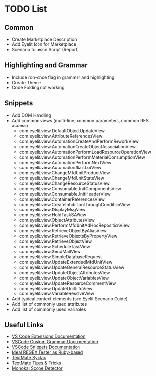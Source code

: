 # TODO List

## Common
* Create Marketplace Description
* Add Eyelit Icon for Marketplace
* Scenario to .escn Script (Report)

## Highlighting and Grammar
* Include ron-once flag in grammer and highlighting
* Create Theme
* Code Folding not working

## Snippets
* Add DOM Handling
* Add common views (multi-line; common parameters, common RES access)
  * com.eyelit.view.DefaultObjectUpdateView
  * com.eyelit.view.AttributeReferencesView
  * com.eyelit.view.AutomationCreateAndPerformReworkView
  * com.eyelit.view.AutomationCreateObjectAssociationView
  * com.eyelit.view.AutomationPerformLoadResourceOperationView
  * com.eyelit.view.AutomationPerformMaterialConsumptionView
  * com.eyelit.view.AutomationPerformNextView
  * com.eyelit.view.AutomationStartLotView
  * com.eyelit.view.ChangeMfdUnitProductView
  * com.eyelit.view.ChangeMfdUnitStateView
  * com.eyelit.view.ChangeResourceStatusView
  * com.eyelit.view.ConsumableUnitComponentsView
  * com.eyelit.view.ConsumableUnitHeaderView
  * com.eyelit.view.ContainerReferencesView
  * com.eyelit.view.CreateInhibitionThroughConditionView
  * com.eyelit.view.DisplayMsgView
  * com.eyelit.view.HoldTaskSAView
  * com.eyelit.view.ObjectAttributesView
  * com.eyelit.view.PerformMfdUnitAdHocRepositionView
  * com.eyelit.view.RetrieveObjectByAliasView
  * com.eyelit.view.RetrieveObjectsByPropertyView
  * com.eyelit.view.RetrieveObjectView
  * com.eyelit.view.ScheduleTaskView
  * com.eyelit.view.SendMailView
  * com.eyelit.view.SimpleDatabaseRequest
  * com.eyelit.view.UpdateExtendedMfdUnitView
  * com.eyelit.view.UpdateGeneralResourceStatusView
  * com.eyelit.view.UpdateObjectAttributesView
  * com.eyelit.view.UpdateObjectVariablesView
  * com.eyelit.view.UpdateResourceCommentView
  * com.eyelit.view.UpdateUnitInfoView
  * com.eyelit.view.VariableResolveView
* Add typical context elements (see Eyelit Scenario Guide)
* Add list of commonly used attributes
* Add list of commonly used variables

## Useful Links
* [VS Code Extensions Documentation](https://code.visualstudio.com/docs/extensions/publish-extension#_publishing-extensions)
* [VSCode Custom Grammar Documentation](https://code.visualstudio.com/docs/extensionAPI/language-support)
* [VSCode Snippets Documentation](https://code.visualstudio.com/docs/editor/userdefinedsnippets)
* [Ideal REGEX Tester as Ruby-based](http://www.rubular.com/)
* [TextMate Syntax](https://macromates.com/manual/en/language_grammars)
* [TextMate Tipes & Tricks](https://www.apeth.com/nonblog/stories/textmatebundle.html)
* [Monokai Scope Detector](https://tmtheme-editor.herokuapp.com/#!/editor/local/Monokai)
